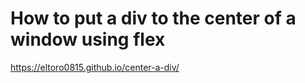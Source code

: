 # How to put a div to the center of a window using flex 

https://eltoro0815.github.io/center-a-div/
